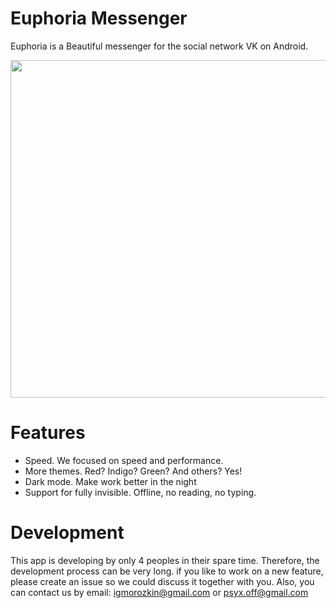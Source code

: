 # Euphoria Messenger
Euphoria is a Beautiful messenger for the social network VK on Android.

<img src="https://pp.vk.me/c636626/v636626555/4e052/16BKP6313VM.jpg" width="720" height="540" />

# Features
- Speed. We focused on speed and performance.
- More themes. Red? Indigo? Green? And others? Yes! 
- Dark mode. Make work better in the night
- Support for fully invisible. Offline, no reading, no typing.

# Development
This app is developing by only 4 peoples in their spare time. Therefore, the development process can be very long. 
if you like to work on a new feature, please create an issue so we could discuss it together with you.
Also, you can contact us by email: igmorozkin@gmail.com or psyx.off@gmail.com

